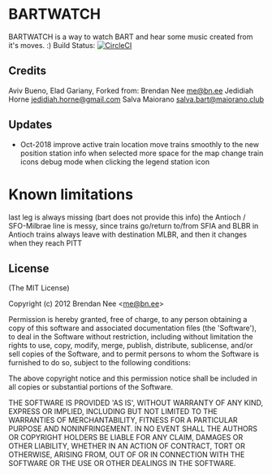 # BARTWATCH
BARTWATCH is a way to watch BART and hear some music created from it's moves. :)
Build Status: [![CircleCI](https://circleci.com/gh/avivbueno/bartwatch/tree/dev.svg?style=svg)](https://circleci.com/gh/avivbueno/bartwatch/tree/dev)
## Credits
Aviv Bueno,
Elad Gariany,
Forked from:
Brendan Nee  me@bn.ee
Jedidiah Horne jedidiah.horne@gmail.com
Salva Maiorano salva.bart@maiorano.club

## Updates

- Oct-2018
improve active train location
move trains smoothly to the new position
station info when selected
more space for the map
change train icons
debug mode when clicking the legend station icon

# Known limitations
last leg is always missing (bart does not provide this info)
the Antioch / SFO-Milbrae line is messy, since trains go/return to/from SFIA and BLBR
in Antioch trains always leave with destination MLBR, and then it changes when they reach PITT


## License

(The MIT License)

Copyright (c) 2012 Brendan Nee &lt;me@bn.ee&gt;

Permission is hereby granted, free of charge, to any person obtaining
a copy of this software and associated documentation files (the
'Software'), to deal in the Software without restriction, including
without limitation the rights to use, copy, modify, merge, publish,
distribute, sublicense, and/or sell copies of the Software, and to
permit persons to whom the Software is furnished to do so, subject to
the following conditions:

The above copyright notice and this permission notice shall be
included in all copies or substantial portions of the Software.

THE SOFTWARE IS PROVIDED 'AS IS', WITHOUT WARRANTY OF ANY KIND,
EXPRESS OR IMPLIED, INCLUDING BUT NOT LIMITED TO THE WARRANTIES OF
MERCHANTABILITY, FITNESS FOR A PARTICULAR PURPOSE AND NONINFRINGEMENT.
IN NO EVENT SHALL THE AUTHORS OR COPYRIGHT HOLDERS BE LIABLE FOR ANY
CLAIM, DAMAGES OR OTHER LIABILITY, WHETHER IN AN ACTION OF CONTRACT,
TORT OR OTHERWISE, ARISING FROM, OUT OF OR IN CONNECTION WITH THE
SOFTWARE OR THE USE OR OTHER DEALINGS IN THE SOFTWARE.
